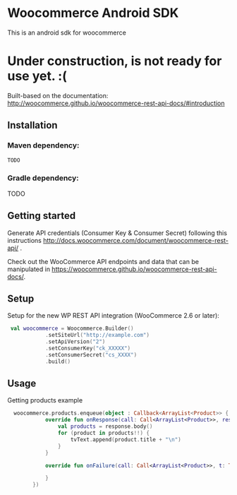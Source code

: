 # Woocommerce Android SDK

This is an android sdk for woocommerce 

# Under construction, is not ready for use yet. :(

Built-based on the documentation: http://woocommerce.github.io/woocommerce-rest-api-docs/#introduction

## Installation

### Maven dependency:
```xml
TODO
```

### Gradle dependency:
TODO

## Getting started

Generate API credentials (Consumer Key & Consumer Secret) following this instructions <http://docs.woocommerce.com/document/woocommerce-rest-api/>
.

Check out the WooCommerce API endpoints and data that can be manipulated in <https://woocommerce.github.io/woocommerce-rest-api-docs/>.

## Setup

Setup for the new WP REST API integration (WooCommerce 2.6 or later):

```kotlin
 val woocommerce = Woocommerce.Builder()
            .setSiteUrl("http://example.com")
            .setApiVersion("2")
            .setConsumerKey("ck_XXXXX")
            .setConsumerSecret("cs_XXXX")
            .build()
```

## Usage
Getting products example

```kotlin
  woocommerce.products.enqueue(object : Callback<ArrayList<Product>> {
            override fun onResponse(call: Call<ArrayList<Product>>, response: Response<ArrayList<Product>>) {
                val products = response.body()
                for (product in products!!) {
                    tvText.append(product.title + "\n")
                }
            }

            override fun onFailure(call: Call<ArrayList<Product>>, t: Throwable) {

            }
        })
```
